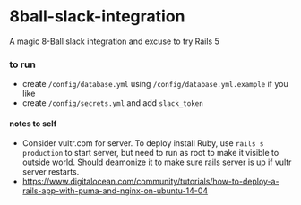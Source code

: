 # 8ball-slack-integration
A magic 8-Ball slack integration and excuse to try Rails 5

### to run
- create `/config/database.yml` using `/config/database.yml.example` if you like
- create `/config/secrets.yml` and add `slack_token`

#### notes to self
- Consider vultr.com for server. To deploy install Ruby, use `rails s production` to start server, but need to run as root to make it visible to outside world. Should deamonize it to make sure rails server is up if vultr server restarts.
- https://www.digitalocean.com/community/tutorials/how-to-deploy-a-rails-app-with-puma-and-nginx-on-ubuntu-14-04